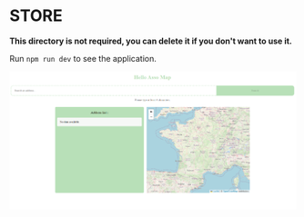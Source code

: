 # STORE

**This directory is not required, you can delete it if you don't want to use it.**

Run ```npm run dev``` to see the application.

![Alt text](app.png)